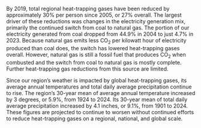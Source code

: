By 2019, total regional heat-trapping gases have been reduced by approximately 30% per person since 2005, or 27% overall. The largest driver of these reductions was changes in the electricity generation mix, primarily the continued switch from coal to natural gas. The portion of our electricity generated from coal dropped from 44.9% in 2004 to just 4.7% in 2023. Because natural gas emits less CO<sub>2</sub> per kilowatt hour of electricity produced than coal does, the switch has lowered heat-trapping gases overall. However, natural gas is still a fossil fuel that produces CO<sub>2</sub> when combusted and the switch from coal to natural gas is mostly complete. Further heat-trapping gas reductions from this source are limited.

Since our region’s weather is impacted by global heat-trapping gases, its average annual temperatures and total daily average precipitation continue to rise. The region’s 30-year mean of average annual temperature increased by 3 degrees, or 5.9%, from 1924 to 2024. Its 30-year mean of total daily average precipitation increased by 4.1 inches, or 9.1%, from 1901 to 2024. These figures are projected to continue to worsen without continued efforts to reduce heat-trapping gases on a regional, national, and global scale.